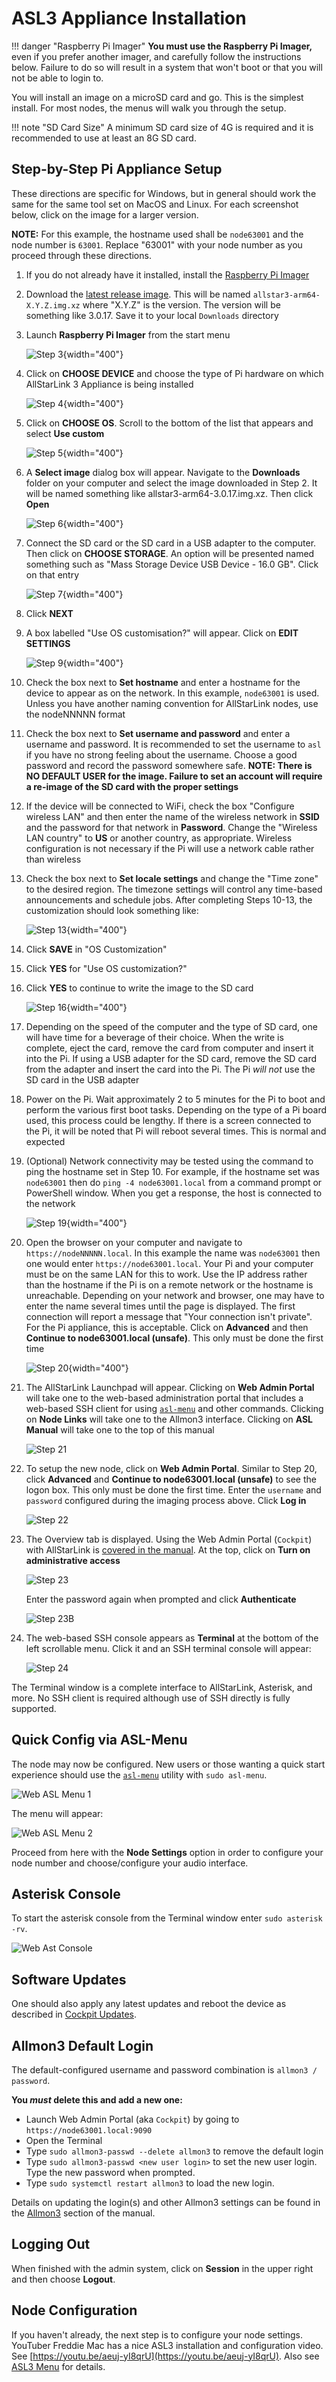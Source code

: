 # ASL3 Appliance Installation

!!! danger "Raspberry Pi Imager"
    **You must use the Raspberry Pi Imager,** even if you prefer another imager, and carefully follow the instructions below. Failure to do so will result in a system that won't boot or that you will not be able to login to.

You will install an image on a microSD card and go. This is the simplest install. For most nodes, the menus will walk you through the setup. 

!!! note "SD Card Size"
    A minimum SD card size of 4G is required and it is recommended to use at least an 8G SD card.

## Step-by-Step Pi Appliance Setup
These directions are specific for Windows, but in general should work the same for the same tool set on MacOS and Linux. For each screenshot below, click on the image for a larger version.

**NOTE:** For this example, the hostname used shall be `node63001` and the node number is `63001`. Replace "63001" with your node number as you proceed through these directions.

1. If you do not already have it installed, install the [Raspberry Pi Imager](https://www.raspberrypi.com/software/)

2. Download the [latest release image](https://repo.allstarlink.org/images/pi/). This will be named `allstar3-arm64-X.Y.Z.img.xz` where "X.Y.Z" is the version. The version will
be something like 3.0.17. Save it to your local `Downloads` directory

3. Launch **Raspberry Pi Imager** from the start menu

    ![Step 3](img/step-3.png){width="400"}

4. Click on **CHOOSE DEVICE** and choose the type of Pi hardware on which AllStarLink 3 Appliance is being installed

    ![Step 4](img/step-4.png){width="400"}

5. Click on **CHOOSE OS**. Scroll to the bottom of the list that appears and select **Use custom**

    ![Step 5](img/step-5.png){width="400"}

6. A **Select image** dialog box will appear. Navigate to the **Downloads** folder on your computer and select the image downloaded in Step 2. It will be named something like allstar3-arm64-3.0.17.img.xz. Then click **Open**

    ![Step 6](img/step-6.png){width="400"}

7. Connect the SD card or the SD card in a USB adapter to the computer. Then click on **CHOOSE STORAGE**. An option will be presented named something such as "Mass Storage Device USB Device - 16.0 GB". Click on that entry

    ![Step 7](img/step-7.png){width="400"}

8. Click **NEXT**

9. A box labelled "Use OS customisation?" will appear. Click on **EDIT SETTINGS**

    ![Step 9](img/step-9.png){width="400"}

10. Check the box next to **Set hostname** and enter a hostname for the device to appear as on the network. In this example, `node63001` is used. Unless you have another naming convention for AllStarLink nodes, use the nodeNNNNN format

11. Check the box next to **Set username and password** and enter a username and password. It is recommended to set the username to `asl` if you have no strong feeling about the
username. Choose a good password and record the password somewhere safe. **NOTE: There is NO DEFAULT USER for the image. Failure to set an account will require a re-image of the SD card with the proper settings**

12. If the device will be connected to WiFi, check the box "Configure wireless LAN" and then enter the name of the wireless network in **SSID** and the password for
that network in **Password**. Change the "Wireless LAN country" to **US** or another country, as appropriate. Wireless configuration is not necessary if the Pi will use a network cable rather than wireless

13. Check the box next to **Set locale settings** and change the "Time zone" to the desired region. The timezone settings will control any time-based announcements and schedule jobs. After completing Steps 10-13, the customization should look something like:

    ![Step 13](img/step-13.png){width="400"}

14. Click **SAVE** in "OS Customization"

15. Click **YES** for "Use OS customization?"

16. Click **YES** to continue to write the image to the SD card

    ![Step 16](img/step-16.png){width="400"}

17. Depending on the speed of the computer and the type of SD card, one will have time for a beverage of their choice. When the write is complete, eject the card, remove the card from computer and insert it into the Pi. If using a USB adapter for the SD card, remove the SD card from the adapter and insert the card into the Pi. The Pi *will not* use the SD card in the USB adapter

18. Power on the Pi. Wait approximately 2 to 5 minutes for the Pi to boot and perform the various first boot tasks. Depending on the type of a Pi board used, this process could be lengthy. If there is a screen connected to the Pi, it will be noted that Pi will reboot several times. This is normal and expected

19. (Optional) Network connectivity may be tested using the command to ping the hostname set in Step 10. For example, if the hostname set was `node63001` then do `ping -4 node63001.local` from a command prompt or PowerShell window. When you get a response, the host is connected to the network

    ![Step 19](img/step-19.png){width="400"}

20. Open the browser on your computer and navigate to `https://nodeNNNNN.local`. In this example the name was `node63001` then one would enter `https://node63001.local`. Your Pi and your computer must be on the same LAN for this to work. Use the IP address rather than the hostname if the Pi is on a remote network or the hostname is unreachable. Depending on your network and browser, one may have to enter the name several times until the page is displayed. The first connection will report a message that "Your connection isn't private". For the Pi appliance, this is acceptable. Click on **Advanced** and then **Continue to node63001.local (unsafe)**. This only must be done the first time

    ![Step 20](img/step-20.png){width="400"}

21. The AllStarLink Launchpad will appear. Clicking on **Web Admin Portal** will take one to the web-based administration portal that includes a web-based SSH client for using [`asl-menu`](../../user-guide/index.md) and other commands. Clicking on **Node Links** will take one to the Allmon3 interface. Clicking on **ASL Manual** will take one
to the top of this manual

    ![Step 21](img/step-21.png)

22. To setup the new node, click on **Web Admin Portal**. Similar to Step 20, click **Advanced** and **Continue to node63001.local (unsafe)** to see the logon box. This only must be done the first time. Enter the `username` and `password` configured during the imaging process above. Click **Log in**

    ![Step 22](img/step-22.png)

23. The Overview tab is displayed. Using the Web Admin Portal (`Cockpit`) with AllStarLink is [covered in the manual](../../pi/cockpit-get-started.md). At the top,
 click on **Turn on administrative access**

    ![Step 23](img/step-23.png)

    Enter the password again when prompted and click **Authenticate**

    ![Step 23B](img/step-23-b.png)

24. The web-based SSH console appears as **Terminal** at the bottom of the left scrollable menu. Click it and an SSH terminal console will appear:

    ![Step 24](img/step-24.png)

The Terminal window is a complete interface to AllStarLink, Asterisk, and more. No SSH client is required although use of SSH directly is fully supported.

## Quick Config via ASL-Menu
The node may now be configured. New users or those wanting a quick start experience should use the [`asl-menu`](../../user-guide/index.md) utility with `sudo asl-menu`.

![Web ASL Menu 1](img/term-asl-menu-1.png)

The menu will appear:

![Web ASL Menu 2](img/term-asl-menu-2.png)

Proceed from here with the **Node Settings** option in order to configure your node number and choose/configure your audio interface. 

## Asterisk Console
To start the asterisk console from the Terminal window enter `sudo asterisk -rv`.

![Web Ast Console](img/term-ast-console.png)

## Software Updates
One should also apply any latest updates and reboot the device as described in [Cockpit Updates](../../pi/cockpit-updates.md).

## Allmon3 Default Login
The default-configured username and password combination is `allmon3 / password`.

**You *must* delete this and add a new one:**

* Launch Web Admin Portal (aka `Cockpit`) by going to `https://node63001.local:9090`
* Open the Terminal
* Type `sudo allmon3-passwd --delete allmon3` to remove the default login
* Type `sudo allmon3-passwd <new user login>` to set the new user login. Type the new password when prompted.
* Type `sudo systemctl restart allmon3` to load the new login.

Details on updating the login(s) and other Allmon3 settings can be found in the [Allmon3](../../allmon3/index.md) section of the manual.

## Logging Out
When finished with the admin system, click on **Session** in the upper right and then choose **Logout**.

## Node Configuration
If you haven't already, the next step is to configure your node settings. YouTuber Freddie Mac has a nice ASL3 installation and configuration video. See [https://youtu.be/aeuj-yI8qrU](https://youtu.be/aeuj-yI8qrU). Also see [ASL3 Menu](../../user-guide/index.md) for details.
